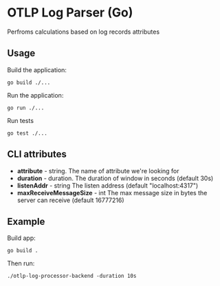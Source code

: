 # OTLP Log Parser (Go)

Perfroms calculations based on log records attributes

## Usage

Build the application:
```shell
go build ./...
```

Run the application:
```shell
go run ./...
```

Run tests
```shell
go test ./...
```

## CLI attributes

- <b>attribute</b> - string. The name of attribute we're looking for
- <b>duration</b> - duration. The duration of window in seconds (default 30s)
- <b>listenAddr</b> - string The listen address (default "localhost:4317")
- <b>maxReceiveMessageSize</b> - int The max message size in bytes the server can receive (default 16777216)

## Example
Build app:
```shell
go build .
```
Then run:
```Shell
./otlp-log-processor-backend -duration 10s
```
